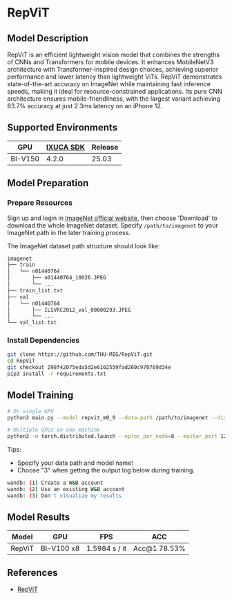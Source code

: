 # RepViT

## Model Description

RepViT is an efficient lightweight vision model that combines the strengths of CNNs and Transformers for mobile devices.
It enhances MobileNetV3 architecture with Transformer-inspired design choices, achieving superior performance and lower
latency than lightweight ViTs. RepViT demonstrates state-of-the-art accuracy on ImageNet while maintaining fast
inference speeds, making it ideal for resource-constrained applications. Its pure CNN architecture ensures
mobile-friendliness, with the largest variant achieving 83.7% accuracy at just 2.3ms latency on an iPhone 12.

## Supported Environments

| GPU    | [IXUCA SDK](https://gitee.com/deep-spark/deepspark#%E5%A4%A9%E6%95%B0%E6%99%BA%E7%AE%97%E8%BD%AF%E4%BB%B6%E6%A0%88-ixuca) | Release |
|--------|-----------|---------|
| BI-V150 | 4.2.0     |  25.03  |

## Model Preparation

### Prepare Resources

Sign up and login in [ImageNet official website](https://www.image-net.org/index.php), then choose 'Download' to
download the whole ImageNet dataset. Specify `/path/to/imagenet` to your ImageNet path in the later training process.

The ImageNet dataset path structure should look like:

```bash
imagenet
├── train
│   └── n01440764
│       ├── n01440764_10026.JPEG
│       └── ...
├── train_list.txt
├── val
│   └── n01440764
│       ├── ILSVRC2012_val_00000293.JPEG
│       └── ...
└── val_list.txt
```

### Install Dependencies

```bash
git clone https://github.com/THU-MIG/RepViT.git
cd RepViT
git checkout 298f42075eda5d2e6102559fad260c970769d34e
pip3 install -r requirements.txt
```

## Model Training

```bash
# On single GPU
python3 main.py --model repvit_m0_9 --data-path /path/to/imagenet --dist-eval

# Multiple GPUs on one machine
python3 -m torch.distributed.launch --nproc_per_node=8 --master_port 12346 --use_env main.py --model repvit_m0_9 --data-path /path/to/imagenet --dist-eval
```

Tips:

- Specify your data path and model name!
- Choose "3" when getting the output log below during training.

```bash
wandb: (1) Create a W&B account
wandb: (2) Use an existing W&B account
wandb: (3) Don't visualize my results
```

## Model Results

| Model  | GPU        | FPS           | ACC          |
|--------|------------|---------------|--------------|
| RepViT | BI-V100 x8 | 1.5984 s / it | Acc@1 78.53% |

## References

- [RepViT](https://github.com/THU-MIG/RepViT/tree/298f42075eda5d2e6102559fad260c970769d34e)
